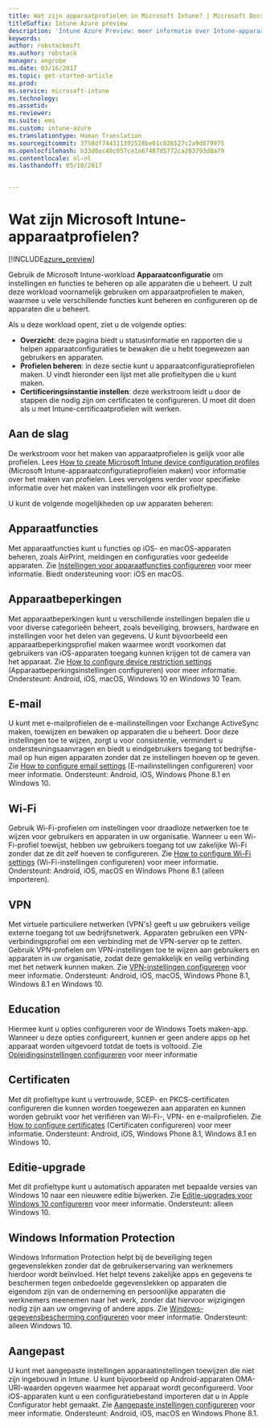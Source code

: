 ```yaml
---
title: Wat zijn apparaatprofielen in Microsoft Intune? | Microsoft Docs
titleSuffix: Intune Azure preview
description: 'Intune Azure Preview: meer informatie over Intune-apparaatprofielen en hoe u ze kunt gebruiken bij het beheren en beveiligen van apparaten in uw bedrijf.'
keywords: 
author: robstackmsft
ms.author: robstack
manager: angrobe
ms.date: 03/16/2017
ms.topic: get-started-article
ms.prod: 
ms.service: microsoft-intune
ms.technology: 
ms.assetid: 
ms.reviewer: 
ms.suite: ems
ms.custom: intune-azure
ms.translationtype: Human Translation
ms.sourcegitcommit: 3758df744311392528be01c826527c2a9d879975
ms.openlocfilehash: b33d8ec48c057ce1e67487d5772ca203793d8a79
ms.contentlocale: nl-nl
ms.lasthandoff: 05/10/2017


---
```


# <a name="what-are-microsoft-intune-device-profiles"></a>Wat zijn Microsoft Intune-apparaatprofielen?

[!INCLUDE[azure_preview](../includes/azure_preview.md)]

Gebruik de Microsoft Intune-workload **Apparaatconfiguratie** om instellingen en functies te beheren op alle apparaten die u beheert. U zult deze workload voornamelijk gebruiken om apparaatprofielen te maken, waarmee u vele verschillende functies kunt beheren en configureren op de apparaten die u beheert.

Als u deze workload opent, ziet u de volgende opties:

- **Overzicht**: deze pagina biedt u statusinformatie en rapporten die u helpen apparaatconfiguraties te bewaken die u hebt toegewezen aan gebruikers en apparaten.
- **Profielen beheren**: in deze sectie kunt u apparaatconfiguratieprofielen maken. U vindt hieronder een lijst met alle profieltypen die u kunt maken.
- **Certificeringsinstantie instellen**: deze werkstroom leidt u door de stappen die nodig zijn om certificaten te configureren. U moet dit doen als u met Intune-certificaatprofielen wilt werken.

## <a name="getting-started"></a>Aan de slag

De werkstroom voor het maken van apparaatprofielen is gelijk voor alle profielen. Lees [How to create Microsoft Intune device configuration profiles](how-to-create-device-profiles.md) (Microsoft Intune-apparaatconfiguratieprofielen maken) voor informatie over het maken van profielen. Lees vervolgens verder voor specifieke informatie over het maken van instellingen voor elk profieltype.

U kunt de volgende mogelijkheden op uw apparaten beheren:

## <a name="device-features"></a>Apparaatfuncties

Met apparaatfuncties kunt u functies op iOS- en macOS-apparaten beheren, zoals AirPrint, meldingen en configuraties voor gedeelde apparaten.
Zie [Instellingen voor apparaatfuncties configureren](how-to-configure-device-features.md) voor meer informatie. Biedt ondersteuning voor: iOS en macOS.

## <a name="device-restrictions"></a>Apparaatbeperkingen
Met apparaatbeperkingen kunt u verschillende instellingen bepalen die u voor diverse categorieën beheert, zoals beveiliging, browsers, hardware en instellingen voor het delen van gegevens. U kunt bijvoorbeeld een apparaatbeperkingsprofiel maken waarmee wordt voorkomen dat gebruikers van iOS-apparaten toegang kunnen krijgen tot de camera van het apparaat.
Zie [How to configure device restriction settings](how-to-configure-device-restrictions.md) (Apparaatbeperkingsinstellingen configureren) voor meer informatie. Ondersteunt: Android, iOS, macOS, Windows 10 en Windows 10 Team.

## <a name="email"></a>E-mail
U kunt met e-mailprofielen de e-mailinstellingen voor Exchange ActiveSync maken, toewijzen en bewaken op apparaten die u beheert. Door deze instellingen toe te wijzen, zorgt u voor consistentie, vermindert u ondersteuningsaanvragen en biedt u eindgebruikers toegang tot bedrijfse-mail op hun eigen apparaten zonder dat ze instellingen hoeven op te geven.
Zie [How to configure email settings](how-to-configure-email-settings.md) (E-mailinstellingen configureren) voor meer informatie. Ondersteunt: Android, iOS, Windows Phone 8.1 en Windows 10.

## <a name="wi-fi"></a>Wi-Fi
Gebruik Wi-Fi-profielen om instellingen voor draadloze netwerken toe te wijzen voor gebruikers en apparaten in uw organisatie. Wanneer u een Wi-Fi-profiel toewijst, hebben uw gebruikers toegang tot uw zakelijke Wi-Fi zonder dat ze dit zelf hoeven te configureren.
Zie [How to configure Wi-Fi settings](how-to-configure-wi-fi-settings.md) (Wi-Fi-instellingen configureren) voor meer informatie. Ondersteunt: Android, iOS, macOS en Windows Phone 8.1 (alleen importeren).

## <a name="vpn"></a>VPN
Met virtuele particuliere netwerken (VPN's) geeft u uw gebruikers veilige externe toegang tot uw bedrijfsnetwerk. Apparaten gebruiken een VPN-verbindingsprofiel om een verbinding met de VPN-server op te zetten. Gebruik VPN-profielen om VPN-instellingen toe te wijzen aan gebruikers en apparaten in uw organisatie, zodat deze gemakkelijk en veilig verbinding met het netwerk kunnen maken.
Zie [VPN-instellingen configureren](how-to-configure-vpn-settings.md) voor meer informatie.
Ondersteunt: Android, iOS, macOS, Windows Phone 8.1, Windows 8.1 en Windows 10.

## <a name="education"></a>Education
Hiermee kunt u opties configureren voor de Windows Toets maken-app. Wanneer u deze opties configureert, kunnen er geen andere apps op het apparaat worden uitgevoerd totdat de toets is voltooid.
Zie [Opleidingsinstellingen configureren](how-to-configure-education-settings.md) voor meer informatie

## <a name="certificates"></a>Certificaten
Met dit profieltype kunt u vertrouwde, SCEP- en PKCS-certificaten configureren die kunnen worden toegewezen aan apparaten en kunnen worden gebruikt voor het verifiëren van Wi-Fi-, VPN- en e-mailprofielen.
Zie [How to configure certificates](how-to-configure-certificates.md) (Certificaten configureren) voor meer informatie. Ondersteunt: Android, iOS, Windows Phone 8.1, Windows 8.1 en Windows 10.

## <a name="edition-upgrade"></a>Editie-upgrade
Met dit profieltype kunt u automatisch apparaten met bepaalde versies van Windows 10 naar een nieuwere editie bijwerken. Zie [Editie-upgrades voor Windows 10 configureren](how-to-configure-windows-10-edition-upgrade.md) voor meer informatie. Ondersteunt: alleen Windows 10.

## <a name="windows-information-protection"></a>Windows Information Protection
Windows Information Protection helpt bij de beveiliging tegen gegevenslekken zonder dat de gebruikerservaring van werknemers hierdoor wordt beïnvloed. Het helpt tevens zakelijke apps en gegevens te beschermen tegen onbedoelde gegevenslekken op apparaten die eigendom zijn van de onderneming en persoonlijke apparaten die werknemers meenemen naar het werk, zonder dat hiervoor wijzigingen nodig zijn aan uw omgeving of andere apps.
Zie [Windows-gegevensbescherming configureren](how-to-configure-windows-information-protection.md) voor meer informatie. Ondersteunt: alleen Windows 10.

## <a name="custom"></a>Aangepast
U kunt met aangepaste instellingen apparaatinstellingen toewijzen die niet zijn ingebouwd in Intune. U kunt bijvoorbeeld op Android-apparaten OMA-URI-waarden opgeven waarmee het apparaat wordt geconfigureerd. Voor iOS-apparaten kunt u een configuratiebestand importeren dat u in Apple Configurator hebt gemaakt.
Zie [Aangepaste instellingen configureren](how-to-configure-custom-settings.md) voor meer informatie. Ondersteunt: Android, iOS, macOS en Windows Phone 8.1.

